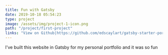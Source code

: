 ```yaml
---
title: Fun with Gatsby
date: 2019-10-18 05:54:23
type: project
image: /assets/img/project-1-icon.png
path: "/project/first-project"
links: "View on Github|https://github.com/edscaylart/gatsby-starter-portfolio|Github"
---
```

I've built this website in Gatsby for my personal portfolio and it was so fun
